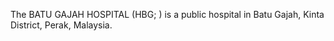The BATU GAJAH HOSPITAL (HBG; ) is a public hospital in Batu Gajah, Kinta District, Perak, Malaysia.
